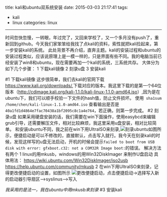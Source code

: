 title: kali和ubuntu双系统安装
date: 2015-03-03 21:17:41
tags:
- kali
- linux
categories: linux
---

时间忽快忽慢，一转眼，年过完了，又回来学校了，又一个多月没有push了，重新回到github。今天我们家笨笨给我找了点kali的资料，索性就把kali捡起来，第一步安装kali的系统。
此处背景不再介绍，直奔主题。kali的安装过程和ubuntu的安装过程类似，应该说原理上是一模一样的，只是界面有些不同。我的电脑当前已经安装了win8和ubuntu，现在需要再加一个kali的系统，三系统共存。
大体分为如下几个步骤：
1 下载kali镜像
2 刻录u盘
3 安装kali

#1 下载kali镜像
这步很简单，我们去kali的官网下载<https://www.kali.org/downloads/>,下载对应的版本。我这里下载的是第一个64位版本（<http://cdimage.kali.org/kali-1.1.0/kali-linux-1.1.0-amd64.iso>）,因为是在ubuntu下，我们可以顺手校验一下文件的hash值，防止文件损坏。
使用``` sha1sum /home/chen/kali-linux-1.1.0-amd64.iso```
查看输出是否是`40a1fd1d4864e7fac70438a1bf2095c8c1a4e764`，若正确，则第一步完成。
#2 刻录u盘
如果采用硬盘安装的话，我们需要在win下面操作，使用easybcd来编辑grub引导，还需要解压文件，相对比较麻烦，我这里采用u盘安装，相对比较简单。
和安装ubuntu不同，我之前在win下用UltraISO来刻录,![刻录ubuntu](http://ww3.sinaimg.cn/large/692869a3gw1epsvwgs1rqj20fa0c676e.jpg)如图所示，便捷启动是可以不修改的，直接默认，点击写入就行。我今天在刻录kali的时候，发现这样写的u盘无法启动，开机的时候会提示`failed to boot from USB disk with error: gfxboot.c32: not a COM32R Image boot:`的错误。
解决方法有两个
1 linux的用mkusb，windows的用Win32DiskImager 来制作U盘启动
具体用法：
https://wiki.ubuntu.com/Win32DiskImager/iso2usb
https://help.ubuntu.com/community/mkusb
2 在win下用UltraISO来刻录，记得更改便捷启动的设置，如图所示
![更改便捷启动](http://ww4.sinaimg.cn/large/692869a3gw1epsw409qr3j20go09rjtp.jpg)，点击便捷启动->选择写入新的启动器引导扇区——>syslinus——>写入

*我采用的是法一，我在ubuntu中用mkusb来刻录*
#3 安装kali

